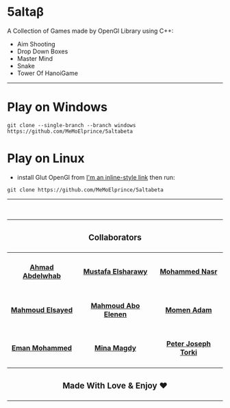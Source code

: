 
# 5altaβ
A Collection of Games made by OpenGl Library using C++:
  * Aim Shooting 
  * Drop Down Boxes
  * Master Mind
  * Snake 
  * Tower Of HanoiGame 
---
# Play on Windows
    git clone --single-branch --branch windows https://github.com/MeMoElprince/5altabeta

# Play on Linux
   * install Glut OpenGl from [I'm an inline-style link](https://www.google.com) then run:
   
    git clone https://github.com/MeMoElprince/5altabeta

---
<br/>
<table style="margin-left: auto;zmargin-right: auto;text-align: center;">
    <thead>
        <tr>
            <th style="text-align: center;" colspan=3><h3>Collaborators</h3></th>
        </tr>
    </thead>
    <tbody>
        <tr>
            <td><h4><a href="https://github.com/Ahmadabdelwhab">Ahmad Abdelwhab</a></h4></td>
            <td><h4><a href="https://github.com/MeMoElprince">Mustafa Elsharawy</a></h4></td>
            <td><h4><a href="https://github.com/IMohammedNasr">Mohammed Nasr</a></h4></td>
        </tr>
        <tr>
            <td><h4><a href="https://github.com/MahmoudElsayedJrr">Mahmoud Elsayed</a></h4></td>
            <td><h4><a href="https://github.com/abo-elenen">Mahmoud Abo Elenen</a></h4></td>
            <td><h4><a href="https://github.com/MoemenAdam">Momen Adam</a></h4></td>
        </tr>
        <tr>
            <td><h4><a href="https://github.com/EmanMohamed36">Eman Mohammed</a></h4></td>
            <td><h4><a href="https://github.com/MiinaMagdy">Mina Magdy</a></h4></td>
            <td><h4><a href="https://github.com/PeterTorki">Peter Joseph Torki</a></h4></td>
        </tr>
        <tr>
            <th style="text-align: center;" colspan=3><h3>Made With Love & Enjoy ❤️</h3></th>
        </tr>
</table>

